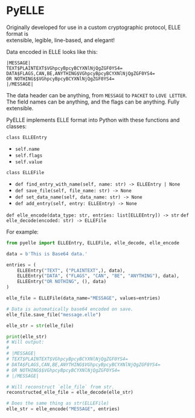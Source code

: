 # PyELLE

Originally developed for use in a custom cryptographic protocol, ELLE format is  
extensible, legible, line-based, and elegant!  

Data encoded in ELLE looks like this:

```
|MESSAGE|
TEXT$PLAINTEXT$VGhpcyBpcyBCYXNlNjQgZGF0YS4=
DATA$FLAGS,CAN,BE,ANYTHING$VGhpcyBpcyBCYXNlNjQgZGF0YS4=
OR NOTHING$$VGhpcyBpcyBCYXNlNjQgZGF0YS4=
|/MESSAGE|
```

The data header can be anything, from `MESSAGE` to `PACKET` to `LOVE LETTER`.  
The field names can be anything, and the flags can be anything. Fully extensible.

PyELLE implements ELLE format into Python with these functions and classes:

`class ELLEEntry`
- `self.name`
- `self.flags`
- `self.value`

`class ELLEFile`
- `def find_entry_with_name(self, name: str) -> ELLEEntry | None`
- `def save_file(self, file_name: str) -> None`
- `def set_data_name(self, data_name: str) -> None`
- `def add_entry(self, entry: ELLEEntry) -> None`

`def elle_encode(data_type: str, entries: list[ELLEEntry]) -> str`
`def elle_decode(encoded: str) -> ELLEFile`

For example:

```python
from pyelle import ELLEEntry, ELLEFile, elle_decode, elle_encode

data = b'This is Base64 data.'

entries = (
    ELLEEntry("TEXT", ("PLAINTEXT",), data),
    ELLEEntry("DATA", ("FLAGS", "CAN", "BE", "ANYTHING"), data),
    ELLEEntry("OR NOTHING", (), data)
)

elle_file = ELLEFile(data_name="MESSAGE", values=entries)

# Data is automatically base64 encoded on save.
elle_file.save_file("message.elle")

elle_str = str(elle_file)

print(elle_str)
# Will output:
#
# |MESSAGE|
# TEXT$PLAINTEXT$VGhpcyBpcyBCYXNlNjQgZGF0YS4=
# DATA$FLAGS,CAN,BE,ANYTHING$VGhpcyBpcyBCYXNlNjQgZGF0YS4=
# OR NOTHING$$VGhpcyBpcyBCYXNlNjQgZGF0YS4=
# |/MESSAGE|

# Will reconstruct `elle_file` from str.
reconstructed_elle_file = elle_decode(elle_str)

# Does the same thing as str(ELLEFile)
elle_str = elle_encode("MESSAGE", entries)
```
